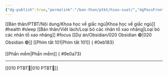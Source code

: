 ```yaml
---
{"dg-publish":true,"permalink":"/ban-than/ptbt/hieu-suat/","dgPassFrontmatter":true}
---
```


[[Bản thân/PTBT/Nội dung/Khoa học về giấc ngủ\|Khoa học về giấc ngủ]] #health #sleep 
[[Bản thân/Viết lách/Loại bỏ các nhân tố xao nhãng\|Loại bỏ các nhân tố xao nhãng]] #focus 
[[Dự án/Obsidian/020 Obsidian 🟣\|020 Obsidian 🟣]]
[[Phím tắt 101\|Phím tắt 101]]
{ #0eb183}


[[Phần mềm\|Phần mềm]]
{ #9e0a73}


---
[[010 PTBT🧐\|010 PTBT🧐]]